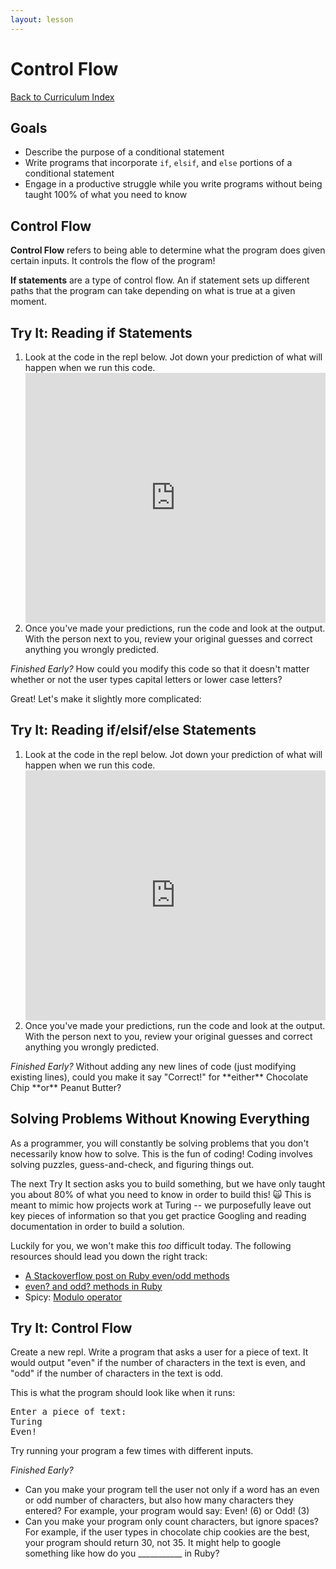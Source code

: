 ```yaml
---
layout: lesson
---
```


# Control Flow

<a href="../">Back to Curriculum Index</a>

## Goals

- Describe the purpose of a conditional statement
- Write programs that incorporate `if`, `elsif`, and `else` portions of a conditional statement
- Engage in a productive struggle while you write programs without being taught 100% of what you need to know

## Control Flow

**Control Flow** refers to being able to determine what the program does given certain inputs. It controls the flow of the program!

**If statements** are a type of control flow. An if statement sets up different paths that the program can take depending on what is true at a given moment.

<div class="try-it-new">
  <h2>Try It: Reading if Statements</h2>
  <ol>
    <li>Look at the code in the repl below. Jot down your prediction of what will happen when we run this code.</li>
    <iframe height="400px" width="100%" src="https://repl.it/@turingtrycoding/controlflowbasic?lite=true" scrolling="no" frameborder="no" allowtransparency="true" allowfullscreen="true" sandbox="allow-forms allow-pointer-lock allow-popups allow-same-origin allow-scripts allow-modals"></iframe>
    <li>Once you've made your predictions, run the code and look at the output. With the person next to you, review your original guesses and correct anything you wrongly predicted.</li>
  </ol>
  <p><em>Finished Early?</em> How could you modify this code so that it doesn't matter whether or not the user types capital letters or lower case letters?</p>
</div>

Great! Let's make it slightly more complicated:

<div class="try-it-new">
  <h2>Try It: Reading if/elsif/else Statements</h2>
  <ol>
    <li>Look at the code in the repl below. Jot down your prediction of what will happen when we run this code.</li>
    <iframe height="400px" width="100%" src="https://repl.it/@turingtrycoding/controlflowifelsif?lite=true" scrolling="no" frameborder="no" allowtransparency="true" allowfullscreen="true" sandbox="allow-forms allow-pointer-lock allow-popups allow-same-origin allow-scripts allow-modals"></iframe>
    <li>Once you've made your predictions, run the code and look at the output. With the person next to you, review your original guesses and correct anything you wrongly predicted.</li>
  </ol>
  <p><em>Finished Early?</em> Without adding any new lines of code (just modifying existing lines), could you make it say "Correct!" for **either** Chocolate Chip **or** Peanut Butter?</p>
</div>

## Solving Problems Without Knowing Everything

As a programmer, you will constantly be solving problems that you don't necessarily know how to solve. This is the fun of coding! Coding involves solving puzzles, guess-and-check, and figuring things out.

The next Try It section asks you to build something, but we have only taught you about 80% of what you need to know in order to build this! 🙀 This is meant to mimic how projects work at Turing -- we purposefully leave out key pieces of information so that you get practice Googling and reading documentation in order to build a solution.

Luckily for you, we won't make this _too_ difficult today. The following resources should lead you down the right track:

- <a href="https://stackoverflow.com/questions/22640570/i-have-a-simple-odd-or-even-test-in-ruby-but-its-not-working" target="blank">A Stackoverflow post on Ruby even/odd methods</a>
- <a href="https://riptutorial.com/ruby/example/16995/even-and-odd-numbers" target="blank">even? and odd? methods in Ruby</a>
- Spicy: <a href="https://stackoverflow.com/questions/3517238/what-does-the-operator-do-in-ruby-in-n-2" target="blank">Modulo operator</a>

<div class="try-it-new">
  <h2>Try It: Control Flow</h2>
  <p>Create a new repl. Write a program that asks a user for a piece of text. It would output "even" if the number of characters in the text is even, and "odd" if the number of characters in the text is odd.</p>
  <p>This is what the program should look like when it runs:</p>
  <pre>Enter a piece of text:
Turing
Even!</pre>
<p>Try running your program a few times with different inputs.</p>
  <p><em>Finished Early?</em></p>
  <ul>
    <li>Can you make your program tell the user not only if a word has an even or odd number of characters, but also how many characters they entered? For example, your program would say: Even! (6) or Odd! (3)</li>
    <li>Can you make your program only count characters, but ignore spaces? For example, if the user types in chocolate chip cookies are the best, your program should return 30, not 35. It might help to google something like how do you ___________ in Ruby?</li>
  </ul>
</div>
